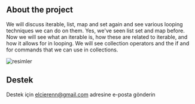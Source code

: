 ## About the project
We will discuss iterable, list, map and set again and see various looping techniques we can do on them. Yes, we've seen list set and map before. Now we will see what an iterable is, how these are related to iterable, and how it allows for in looping. We will see collection operators and the if and for commands that we can use in collections.

  

![resimler](https://github.com/Elcieren/Collections-Structures--Collections-Operators-Collections-Methods-in-Flutter-Dart/assets/117864036/2a2ec899-f03e-4a35-97d1-49e6f3c50b74)





  
## Destek

Destek için elcierenn@gmail.com adresine e-posta gönderin 
